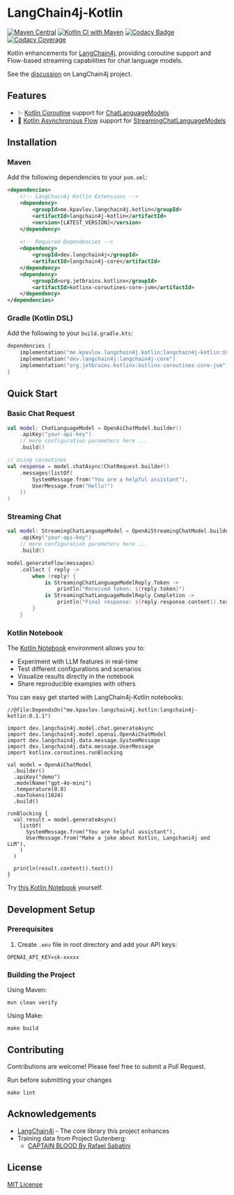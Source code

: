 # LangChain4j-Kotlin

[![Maven Central](https://img.shields.io/maven-central/v/me.kpavlov.langchain4j.kotlin/langchain4j-kotlin-aggregator)](https://repo1.maven.org/maven2/me/kpavlov/langchain4j/kotlin/)
[![Kotlin CI with Maven](https://github.com/kpavlov/langchain4j-kotlin/actions/workflows/maven.yml/badge.svg?branch=main)](https://github.com/kpavlov/langchain4j-kotlin/actions/workflows/maven.yml)
[![Codacy Badge](https://app.codacy.com/project/badge/Grade/644f664ad05a4a009b299bc24c8be4b8)](https://app.codacy.com/gh/kpavlov/langchain4j-kotlin/dashboard?utm_source=gh&utm_medium=referral&utm_content=&utm_campaign=Badge_grade)
[![Codacy Coverage](https://app.codacy.com/project/badge/Coverage/644f664ad05a4a009b299bc24c8be4b8)](https://app.codacy.com/gh/kpavlov/langchain4j-kotlin/dashboard?utm_source=gh&utm_medium=referral&utm_content=&utm_campaign=Badge_coverage)

Kotlin enhancements for [LangChain4j](https://github.com/langchain4j/langchain4j), providing coroutine support and Flow-based streaming capabilities for chat language models.

See the [discussion](https://github.com/langchain4j/langchain4j/discussions/1897) on LangChain4j project.

## Features

- ✨ [Kotlin Coroutine](https://kotlinlang.org/docs/coroutines-guide.html) support for [ChatLanguageModels](https://docs.langchain4j.dev/tutorials/chat-and-language-models)
- 🌊 [Kotlin Asynchronous Flow](https://kotlinlang.org/docs/flow.html) support for [StreamingChatLanguageModels](https://docs.langchain4j.dev/tutorials/ai-services#streaming)

## Installation

### Maven

Add the following dependencies to your `pom.xml`:

```xml
<dependencies>
    <!-- LangChain4j Kotlin Extensions -->
    <dependency>
        <groupId>me.kpavlov.langchain4j.kotlin</groupId>
        <artifactId>langchain4j-kotlin</artifactId>
        <version>[LATEST_VERSION]</version>
    </dependency>
    
    <!-- Required Dependencies -->
    <dependency>
        <groupId>dev.langchain4j</groupId>
        <artifactId>langchain4j-core</artifactId>
    </dependency>
    <dependency>
        <groupId>org.jetbrains.kotlinx</groupId>
        <artifactId>kotlinx-coroutines-core-jvm</artifactId>
    </dependency>
</dependencies>
```

### Gradle (Kotlin DSL)

Add the following to your `build.gradle.kts`:

```kotlin
dependencies {
    implementation("me.kpavlov.langchain4j.kotlin:langchain4j-kotlin:$LATEST_VERSION")
    implementation("dev.langchain4j:langchain4j-core")
    implementation("org.jetbrains.kotlinx:kotlinx-coroutines-core-jvm")
}
```

## Quick Start

### Basic Chat Request

```kotlin
val model: ChatLanguageModel = OpenAiChatModel.builder()
    .apiKey("your-api-key")
    // more configuration parameters here ...
    .build()

// Using coroutines
val response = model.chatAsync(ChatRequest.builder()
    .messages(listOf(
        SystemMessage.from("You are a helpful assistant"),
        UserMessage.from("Hello!")
    ))
)
```

### Streaming Chat

```kotlin
val model: StreamingChatLanguageModel = OpenAiStreamingChatModel.builder()
    .apiKey("your-api-key")
    // more configuration parameters here ...
    .build()

model.generateFlow(messages)
    .collect { reply ->
        when (reply) {
            is StreamingChatLanguageModelReply.Token -> 
                println("Received token: ${reply.token}")
            is StreamingChatLanguageModelReply.Completion -> 
                println("Final response: ${reply.response.content().text()}")
        }
    }
```

### Kotlin Notebook

The [Kotlin Notebook](https://kotlinlang.org/docs/kotlin-notebook-overview.html) environment allows you to:

* Experiment with LLM features in real-time
* Test different configurations and scenarios
* Visualize results directly in the notebook
* Share reproducible examples with others

You can easy get started with LangChain4j-Kotlin  notebooks:

```jupyter
//@file:DependsOn("me.kpavlov.langchain4j.kotlin:langchain4j-kotlin:0.1.1")

import dev.langchain4j.model.chat.generateAsync
import dev.langchain4j.model.openai.OpenAiChatModel
import dev.langchain4j.data.message.SystemMessage
import dev.langchain4j.data.message.UserMessage
import kotlinx.coroutines.runBlocking

val model = OpenAiChatModel
  .builder()
  .apiKey("demo")
  .modelName("gpt-4o-mini")
  .temperature(0.0)
  .maxTokens(1024)
  .build()

runBlocking {
  val result = model.generateAsync(
    listOf(
      SystemMessage.from("You are helpful assistant"),
      UserMessage.from("Make a joke about Kotlin, Langchani4j and LLM"),
    )
  )
  
  println(result.content().text())
}
```
Try [this Kotlin Notebook](langchain4j-kotlin/notebooks/lc4kNotebook.ipynb)  yourself.

## Development Setup

### Prerequisites

1. Create `.env` file in root directory and add your API keys:

```dotenv
OPENAI_API_KEY=sk-xxxxx
```

### Building the Project

Using Maven:
```shell
mvn clean verify
```

Using Make:
```shell
make build
```

## Contributing

Contributions are welcome! Please feel free to submit a Pull Request.

Run before submitting your changes
```shell
make lint
```

## Acknowledgements

- [LangChain4j](https://github.com/langchain4j/langchain4j) - The core library this project enhances
- Training data from Project Gutenberg:
  - [CAPTAIN BLOOD By Rafael Sabatini](https://www.gutenberg.org/cache/epub/1965/pg1965.txt)

## License

[MIT License](LICENSE.txt)
